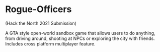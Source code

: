 # Rogue-Officers
(Hack the North 2021 Submission)

A GTA style open-world sandbox game that allows users to do anything, from driving around, shooting at NPCs or exploring the city with friends. Includes cross platform multiplayer feature.
